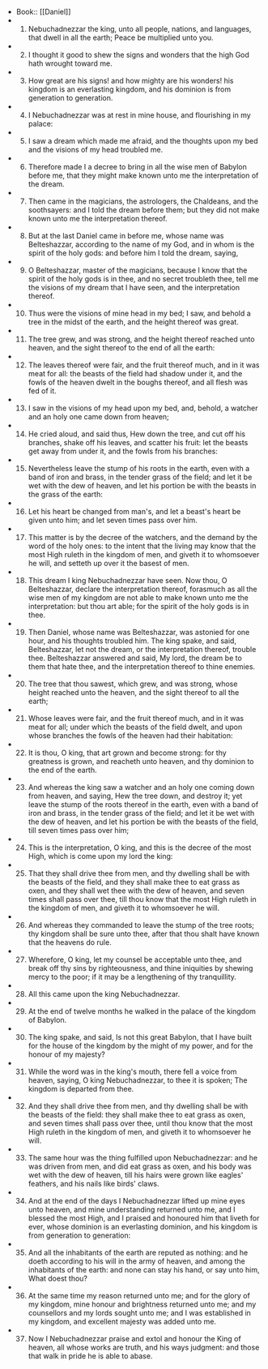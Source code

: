 - Book:: [[Daniel]]
- 1. Nebuchadnezzar the king, unto all people, nations, and languages, that dwell in all the earth; Peace be multiplied unto you.
- 2. I thought it good to shew the signs and wonders that the high God hath wrought toward me.
- 3. How great are his signs! and how mighty are his wonders! his kingdom is an everlasting kingdom, and his dominion is from generation to generation.
- 4. I Nebuchadnezzar was at rest in mine house, and flourishing in my palace:
- 5. I saw a dream which made me afraid, and the thoughts upon my bed and the visions of my head troubled me.
- 6. Therefore made I a decree to bring in all the wise men of Babylon before me, that they might make known unto me the interpretation of the dream.
- 7. Then came in the magicians, the astrologers, the Chaldeans, and the soothsayers: and I told the dream before them; but they did not make known unto me the interpretation thereof.
- 8. But at the last Daniel came in before me, whose name was Belteshazzar, according to the name of my God, and in whom is the spirit of the holy gods: and before him I told the dream, saying,
- 9. O Belteshazzar, master of the magicians, because I know that the spirit of the holy gods is in thee, and no secret troubleth thee, tell me the visions of my dream that I have seen, and the interpretation thereof.
- 10. Thus were the visions of mine head in my bed; I saw, and behold a tree in the midst of the earth, and the height thereof was great.
- 11. The tree grew, and was strong, and the height thereof reached unto heaven, and the sight thereof to the end of all the earth:
- 12. The leaves thereof were fair, and the fruit thereof much, and in it was meat for all: the beasts of the field had shadow under it, and the fowls of the heaven dwelt in the boughs thereof, and all flesh was fed of it.
- 13. I saw in the visions of my head upon my bed, and, behold, a watcher and an holy one came down from heaven;
- 14. He cried aloud, and said thus, Hew down the tree, and cut off his branches, shake off his leaves, and scatter his fruit: let the beasts get away from under it, and the fowls from his branches:
- 15. Nevertheless leave the stump of his roots in the earth, even with a band of iron and brass, in the tender grass of the field; and let it be wet with the dew of heaven, and let his portion be with the beasts in the grass of the earth:
- 16. Let his heart be changed from man's, and let a beast's heart be given unto him; and let seven times pass over him.
- 17. This matter is by the decree of the watchers, and the demand by the word of the holy ones: to the intent that the living may know that the most High ruleth in the kingdom of men, and giveth it to whomsoever he will, and setteth up over it the basest of men.
- 18. This dream I king Nebuchadnezzar have seen. Now thou, O Belteshazzar, declare the interpretation thereof, forasmuch as all the wise men of my kingdom are not able to make known unto me the interpretation: but thou art able; for the spirit of the holy gods is in thee.
- 19. Then Daniel, whose name was Belteshazzar, was astonied for one hour, and his thoughts troubled him. The king spake, and said, Belteshazzar, let not the dream, or the interpretation thereof, trouble thee. Belteshazzar answered and said, My lord, the dream be to them that hate thee, and the interpretation thereof to thine enemies.
- 20. The tree that thou sawest, which grew, and was strong, whose height reached unto the heaven, and the sight thereof to all the earth;
- 21. Whose leaves were fair, and the fruit thereof much, and in it was meat for all; under which the beasts of the field dwelt, and upon whose branches the fowls of the heaven had their habitation:
- 22. It is thou, O king, that art grown and become strong: for thy greatness is grown, and reacheth unto heaven, and thy dominion to the end of the earth.
- 23. And whereas the king saw a watcher and an holy one coming down from heaven, and saying, Hew the tree down, and destroy it; yet leave the stump of the roots thereof in the earth, even with a band of iron and brass, in the tender grass of the field; and let it be wet with the dew of heaven, and let his portion be with the beasts of the field, till seven times pass over him;
- 24. This is the interpretation, O king, and this is the decree of the most High, which is come upon my lord the king:
- 25. That they shall drive thee from men, and thy dwelling shall be with the beasts of the field, and they shall make thee to eat grass as oxen, and they shall wet thee with the dew of heaven, and seven times shall pass over thee, till thou know that the most High ruleth in the kingdom of men, and giveth it to whomsoever he will.
- 26. And whereas they commanded to leave the stump of the tree roots; thy kingdom shall be sure unto thee, after that thou shalt have known that the heavens do rule.
- 27. Wherefore, O king, let my counsel be acceptable unto thee, and break off thy sins by righteousness, and thine iniquities by shewing mercy to the poor; if it may be a lengthening of thy tranquillity.
- 28. All this came upon the king Nebuchadnezzar.
- 29. At the end of twelve months he walked in the palace of the kingdom of Babylon.
- 30. The king spake, and said, Is not this great Babylon, that I have built for the house of the kingdom by the might of my power, and for the honour of my majesty?
- 31. While the word was in the king's mouth, there fell a voice from heaven, saying, O king Nebuchadnezzar, to thee it is spoken; The kingdom is departed from thee.
- 32. And they shall drive thee from men, and thy dwelling shall be with the beasts of the field: they shall make thee to eat grass as oxen, and seven times shall pass over thee, until thou know that the most High ruleth in the kingdom of men, and giveth it to whomsoever he will.
- 33. The same hour was the thing fulfilled upon Nebuchadnezzar: and he was driven from men, and did eat grass as oxen, and his body was wet with the dew of heaven, till his hairs were grown like eagles' feathers, and his nails like birds' claws.
- 34. And at the end of the days I Nebuchadnezzar lifted up mine eyes unto heaven, and mine understanding returned unto me, and I blessed the most High, and I praised and honoured him that liveth for ever, whose dominion is an everlasting dominion, and his kingdom is from generation to generation:
- 35. And all the inhabitants of the earth are reputed as nothing: and he doeth according to his will in the army of heaven, and among the inhabitants of the earth: and none can stay his hand, or say unto him, What doest thou?
- 36. At the same time my reason returned unto me; and for the glory of my kingdom, mine honour and brightness returned unto me; and my counsellors and my lords sought unto me; and I was established in my kingdom, and excellent majesty was added unto me.
- 37. Now I Nebuchadnezzar praise and extol and honour the King of heaven, all whose works are truth, and his ways judgment: and those that walk in pride he is able to abase.
